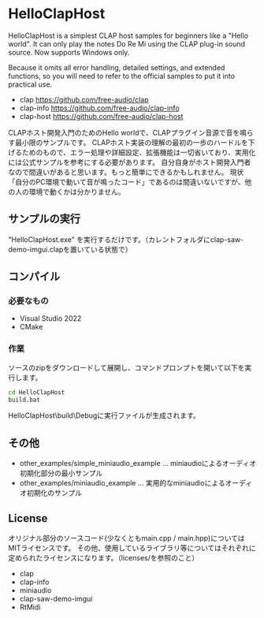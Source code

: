 
# HelloClapHost

HelloClapHost is a simplest CLAP host samples for beginners like a "Hello world". It can only play the notes Do Re Mi using the CLAP plug-in sound source. Now supports Windows only.

Because it omits all error handling, detailed settings, and extended functions, so you will need to refer to the official samples to put it into practical use.

* clap https://github.com/free-audio/clap
* clap-info https://github.com/free-audio/clap-info
* clap-host https://github.com/free-audio/clap-host

CLAPホスト開発入門のためのHello worldで、CLAPプラグイン音源で音を鳴らす最小限のサンプルです。
CLAPホスト実装の理解の最初の一歩のハードルを下げるためのもので、エラー処理や詳細設定、拡張機能は一切省いており、実用化には公式サンプルを参考にする必要があります。
自分自身がホスト開発入門者なので間違いがあると思います。もっと簡単にできるかもしれません。
現状「自分のPC環境で動いて音が鳴ったコード」であるのは間違いないですが、他の人の環境で動くかは分かりません。


## サンプルの実行

"HelloClapHost.exe" を実行するだけです。（カレントフォルダにclap-saw-demo-imgui.clapを置いている状態で）

## コンパイル

### 必要なもの
* Visual Studio 2022
* CMake

### 作業
ソースのzipをダウンロードして展開し、コマンドプロンプトを開いて以下を実行します。

```bash
cd HelloClapHost
build.bat
```

HelloClapHost\build\Debugに実行ファイルが生成されます。


## その他

* other_examples/simple_miniaudio_example ... miniaudioによるオーディオ初期化部分の最小サンプル
* other_examples/miniaudio_example ... 実用的なminiaudioによるオーディオ初期化のサンプル


## License
オリジナル部分のソースコード(少なくともmain.cpp / main.hpp)についてはMITライセンスです。
その他、使用しているライブラリ等についてはそれぞれに定められたライセンスになります。（licenses/を参照のこと）
* clap
* clap-info
* miniaudio
* clap-saw-demo-imgui
* RtMidi
